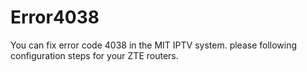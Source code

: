 # Error4038
You can  fix error code 4038 in the MIT IPTV system. please following configuration steps for your ZTE routers.

